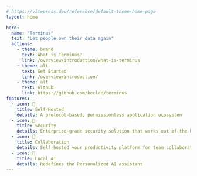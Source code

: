 ```yaml
---
# https://vitepress.dev/reference/default-theme-home-page
layout: home

hero:
  name: "Terminus"
  text: "Let people own their data again"
  actions:
    - theme: brand
      text: What is Terminus?
      link: /overview/introduction/what-is-terminus
    - theme: alt
      text: Get Started
      link: /overview/introduction/
    - theme: alt
      text: Github
      link: https://github.com/beclab/terminus
features:
  - icon: 📝
    title: Self-Hosted
    details: A protocol-based, permissionless application ecosystem
  - icon: 📝
    title: Security
    details: Enterprise-grade security solution that works out of the box
  - icon: 📝
    title: Collaboration
    details: Self-hosted your productivity platform for team collaboration
  - icon: 📝
    title: Local AI
    details: Redefines the Personalized AI assistant
---
```


<style>
:root {
  --vp-home-hero-name-color: transparent;
  --vp-home-hero-name-background: -webkit-linear-gradient(120deg, #bd34fe 30%, #41d1ff);

  --vp-home-hero-image-background-image: linear-gradient(-45deg, #bd34fe 50%, #47caff 50%);
  --vp-home-hero-image-filter: blur(44px);
}

@media (min-width: 640px) {
  :root {
    --vp-home-hero-image-filter: blur(56px);
  }
}

@media (min-width: 960px) {
  :root {
    --vp-home-hero-image-filter: blur(68px);
  }
}
</style>
